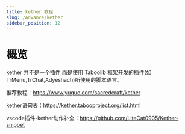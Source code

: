 ```yaml
---
title: kether 教程
slug: /Advance/kether
sidebar_position: 12
---
```


# 概览

kether 并不是一个插件,而是使用 Taboolib 框架开发的插件(如TrMenu,TrChat,Adyeshach)所使用的脚本语言。

推荐教程：https://www.yuque.com/sacredcraft/kether

kether语句表：https://kether.tabooproject.org/list.html

vscode插件-kether动作补全：https://github.com/LiteCat0905/Kether-snippet
